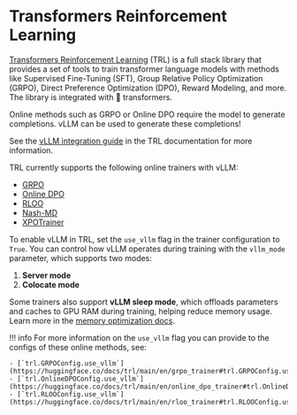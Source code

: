# Transformers Reinforcement Learning

[Transformers Reinforcement Learning](https://huggingface.co/docs/trl) (TRL) is a full stack library that provides a set of tools to train transformer language models with methods like Supervised Fine-Tuning (SFT), Group Relative Policy Optimization (GRPO), Direct Preference Optimization (DPO), Reward Modeling, and more. The library is integrated with 🤗 transformers.

Online methods such as GRPO or Online DPO require the model to generate completions. vLLM can be used to generate these completions!

See the [vLLM integration guide](https://huggingface.co/docs/trl/main/en/vllm_integration) in the TRL documentation for more information.

TRL currently supports the following online trainers with vLLM:

- [GRPO](https://huggingface.co/docs/trl/main/en/grpo_trainer)
- [Online DPO](https://huggingface.co/docs/trl/main/en/online_dpo_trainer)
- [RLOO](https://huggingface.co/docs/trl/main/en/rloo_trainer)
- [Nash-MD](https://huggingface.co/docs/trl/main/en/nash_md_trainer)
- [XPOTrainer](https://huggingface.co/docs/trl/main/en/xpo_trainer)

To enable vLLM in TRL, set the `use_vllm` flag in the trainer configuration to `True`. You can control how vLLM operates during training with the `vllm_mode` parameter, which supports two modes:

1. **Server mode**
2. **Colocate mode**

Some trainers also support **vLLM sleep mode**, which offloads parameters and caches to GPU RAM during training, helping reduce memory usage. Learn more in the [memory optimization docs](https://huggingface.co/docs/trl/main/en/reducing_memory_usage#vllm-sleep-mode).


!!! info
    For more information on the `use_vllm` flag you can provide to the configs of these online methods, see:

    - [`trl.GRPOConfig.use_vllm`](https://huggingface.co/docs/trl/main/en/grpo_trainer#trl.GRPOConfig.use_vllm)
    - [`trl.OnlineDPOConfig.use_vllm`](https://huggingface.co/docs/trl/main/en/online_dpo_trainer#trl.OnlineDPOConfig.use_vllm)
    - [`trl.RLOOConfig.use_vllm`](https://huggingface.co/docs/trl/main/en/rloo_trainer#trl.RLOOConfig.use_vllm)

